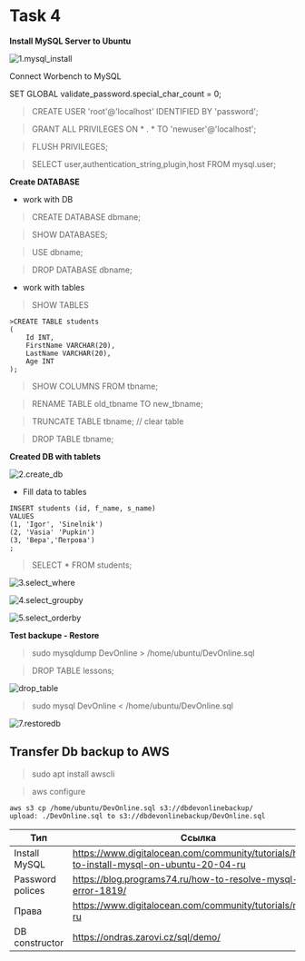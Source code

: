 # **Task 4** #

**Install MySQL Server to Ubuntu**

![1.mysql_install](images/1.mysql_install.jpg)


Connect Worbench to MySQL

SET GLOBAL validate_password.special_char_count = 0;

>CREATE USER 'root'@'localhost' IDENTIFIED BY 'password';

>GRANT ALL PRIVILEGES ON * . * TO 'newuser'@'localhost';

>FLUSH PRIVILEGES;

>SELECT user,authentication_string,plugin,host FROM mysql.user;


**Create DATABASE**

- work with DB

>CREATE DATABASE dbmane;

>SHOW DATABASES;

>USE dbname;

>DROP DATABASE dbname;

- work with tables
> SHOW TABLES

```
>CREATE TABLE students
(
    Id INT,
    FirstName VARCHAR(20),
    LastName VARCHAR(20),
    Age INT
);
```

>SHOW COLUMNS FROM tbname;

>RENAME TABLE old_tbname TO new_tbname;

>TRUNCATE TABLE tbname; // clear table

>DROP TABLE tbname;

**Created DB with tablets**

![2.create_db](images/2.create_db.jpg)


- Fill data to tables

```
INSERT students (id, f_name, s_name) 
VALUES
(1, 'Igor', 'Sinelnik')
(2, 'Vasia' 'Pupkin')
(3, 'Вера','Петрова')
;
```
> SELECT * FROM students;

![3.select_where](images/3.select_where.jpg)

![4.select_groupby](images/4.select_groupby.jpg)

![5.select_orderby](images/5.select_orderby.jpg)

**Test backupe - Restore**

>sudo mysqldump DevOnline > /home/ubuntu/DevOnline.sql

>DROP TABLE lessons;

![drop_table](images/6.drop_table.jpg)

>sudo mysql DevOnline < /home/ubuntu/DevOnline.sql

![7.restoredb](images/7.restoredb.jpg)


## Transfer Db backup to AWS ##

> sudo apt install awscli

> aws configure

```
aws s3 cp /home/ubuntu/DevOnline.sql s3://dbdevonlinebackup/
upload: ./DevOnline.sql to s3://dbdevonlinebackup/DevOnline.sql
```






















| Тип      | Ссылка |
|----------|---------|
|Install MySQL|https://www.digitalocean.com/community/tutorials/how-to-install-mysql-on-ubuntu-20-04-ru|
|Password polices |https://blog.programs74.ru/how-to-resolve-mysql-error-1819/|
|Права|https://www.digitalocean.com/community/tutorials/mysql-ru
|DB constructor |https://ondras.zarovi.cz/sql/demo/|





